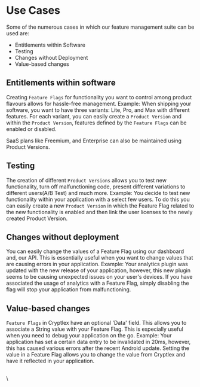 # Use Cases

Some of the numerous cases in which our feature management suite can be used are:

* Entitlements within Software
* Testing
* Changes without Deployment
* Value-based changes

## **Entitlements within software**

Creating `Feature Flags` for functionality you want to control among product flavours allows for hassle-free management. Example: When shipping your software, you want to have three variants: Lite, Pro, and Max with different features. For each variant, you can easily create a `Product Version` and within the `Product Version`, features defined by the `Feature Flags` can be enabled or disabled.

SaaS plans like Freemium, and Enterprise can also be maintained using Product Versions.

## **Testing**

The creation of different `Product Versions` allows you to test new functionality, turn off malfunctioning code, present different variations to different users(A/B Test) and much more. Example: You decide to test new functionality within your application with a select few users. To do this you can easily create a new `Product Version` in which the Feature Flag related to the new functionality is enabled and then link the user licenses to the newly created Product Version.

## **Changes without deployment**

You can easily change the values of a Feature Flag using our dashboard and, our API. This is essentially useful when you want to change values that are causing errors in your application. Example: Your analytics plugin was updated with the new release of your application, however, this new plugin seems to be causing unexpected issues on your user's devices. If you have associated the usage of analytics with a Feature Flag, simply disabling the flag will stop your application from malfunctioning.

## **Value-based changes**

`Feature Flags` in Cryptlex have an optional 'Data' field. This allows you to associate a String value with your Feature Flag. This is especially useful when you need to debug your application on the go. Example: Your application has set a certain data entry to be invalidated in 20ms, however, this has caused various errors after the recent Android update. Setting the value in a Feature Flag allows you to change the value from Cryptlex and have it reflected in your application.

##

\
